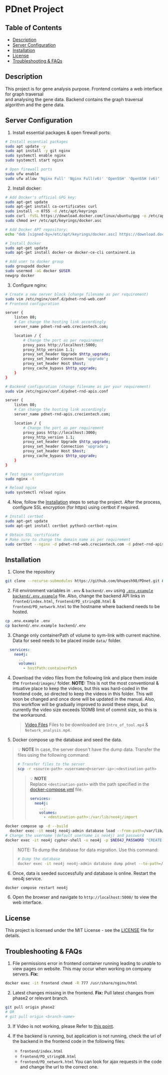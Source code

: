 <!--
This is a markdown file used for documenting things. If you viewing this on a code editor please render this page before reading.
If you are using VS Code, press Ctrl + Shift + V on windows. Cmd + Shift + V for Mac.
For other IDEs, refer to their mannual for enabling markdown rendering feature.
-->

# PDnet Project

## Table of Contents

- [Description](#description)
- [Server Configuration](#server-configuration)
- [Installation](#installation)
- [License](#license)
- [Troubleshooting & FAQs](#troubleshooting--faqs)

## Description

This project is for gene analysis purpose. Frontend contains a web interface for graph traversal  
and analysing the gene data. Backend contains the graph traversal algorithm and the gene data.

## Server Configuration

1. Install essential packages & open firewall ports:

```bash
# Install essential packages
sudo apt update -y
sudo apt install -y git nginx
sudo systemctl enable nginx
sudo systemctl start nginx

# Open firewall ports
sudo ufw enable
sudo ufw allow 'Nginx Full' 'Nginx Full(v6)' 'OpenSSH' 'OpenSSH (v6)'
```

2. Install docker:

```bash
# Add Docker's official GPG key:
sudo apt-get update
sudo apt-get install ca-certificates curl
sudo install -m 0755 -d /etc/apt/keyrings
sudo curl -fsSL https://download.docker.com/linux/ubuntu/gpg -o /etc/apt/keyrings/docker.asc
sudo chmod a+r /etc/apt/keyrings/docker.asc

# Add Docker APT repository:
echo "deb [signed-by=/etc/apt/keyrings/docker.asc] https://download.docker.com/linux/ubuntu $(lsb_release -cs) stable" | sudo tee /etc/apt/sources.list.d/docker.list > /dev/null

# Install Docker
sudo apt-get update
sudo apt-get install docker-ce docker-ce-cli containerd.io

# Add user to docker group
sudo groupadd docker
sudo usermod -aG docker $USER
newgrp docker
```

3. Configure nginx:

```bash
# Create a new server block (change filename as per requirement)
sudo vim /etc/nginx/conf.d/pdnet-rnd-web.conf
# Frontend configuration
```

```bash
server {
    listen 80;
    # Can change the hosting link accordingly
    server_name pdnet-rnd-web.crecientech.com;

    location / {
        # Change the port as per requirement
        proxy_pass http://localhost:5000;
        proxy_http_version 1.1;
        proxy_set_header Upgrade $http_upgrade;
        proxy_set_header Connection 'upgrade';
        proxy_set_header Host $host;
        proxy_cache_bypass $http_upgrade;
    }
}
```

```bash
# Backend configuration (change filename as per your requirement)
sudo vim /etc/nginx/conf.d/pdnet-rnd-apis.conf
```

```bash
server {
    listen 80;
    # Can change the hosting link accordingly
    server_name pdnet-rnd-apis.crecientech.com;

    location / {
        # Change the port as per requirement
        proxy_pass http://localhost:3000;
        proxy_http_version 1.1;
        proxy_set_header Upgrade $http_upgrade;
        proxy_set_header Connection 'upgrade';
        proxy_set_header Host $host;
        proxy_cache_bypass $http_upgrade;
    }
}
```

```bash
# Test nginx configuration
sudo nginx -t

# Reload nginx
sudo systemctl reload nginx
```

4. Now, follow the [Installation](#installation) steps to setup the project. After the process, configure SSL encryption (for https) using certbot if required.

```bash
# Install certbot
sudo apt-get update
sudo apt-get install certbot python3-certbot-nginx

# Obtain SSL certificate 
# Make sure to change the domain name as per requirement
sudo certbot --nginx -d pdnet-rnd-web.crecientech.com -d pdnet-rnd-apis.crecientech.com
```

## Installation

1. Clone the repository

```bash
git clone --recurse-submodules https://github.com/bhupesh98/PDnet.git && cd PDnet
```

2. Fill environment variables in `.env` & `backend/.env` using [`.env.example`](.env.example) [`backend/.env.example`](https://github.com/bhupesh98/PDnet-backend/blob/main/.env.example) file.
   Also, change the backend API links in `fronted/index.html`, `frontend/PD_stringDB.html` & `frontend/PD_network.html` to the hostname where backend needs to be hosted.

```bash
cp .env.example .env
cp backend/.env.example backend/.env
```

3. Change only containerPath of volume to sym-link with current machine. Data for seed needs to be placed inside `data/` folder.

```yml
  services:
    neo4j:
      ...
      volumes:
        - hostPath:containerPath
```
4. Download the video files from the following link and place them inside the `frontend/images/` folder. 
**NOTE:** This is not the most conventional & intuative place to keep the videos, but this was hard-coded in the frontend code, so directed to keep the videos in this folder. This will soon be changed and once done will be updated in the manual. Also, this workflow will be gradually improved to avoid these steps, but currently the video size exceeds 100MB limit of commit size, so this is the workaround.

    > [Video Files](https://drive.google.com/drive/u/2/folders/1ZnQ7802kUhu9uGyD7rXONvULb4ELSv4l)
    > Files to be downloaded are `Intro_of_tool.mp4` & `Network_analysis.mp4`.


5. Docker compose up the database and seed the data.

> 💡 **NOTE**
> In case, the server doesn't have the dump data. Transfer the files using the following command:
> ```bash
> # Transfer files to the server
> scp -r <source-path> <username>@<server-ip>:<destination-path>
> ```
> > 💡 **NOTE**  
> > Replace `<destination-path>` with the path specified in the [docker-compose.yml](../docker-compose.yml) file.
> > ```yaml
> > services:
> >   neo4j:
> >     ...
> >     volumes:
> >       - <destination-path>:/var/lib/neo4j/import
> > ```

```bash
docker compose up -d --build
  docker exec -it neo4j neo4j-admin database load --from-path=/var/lib/neo4j/import/ pdnet
# Change the username (default username is neo4j) and password
docker exec -it neo4j cypher-shell -u neo4j -p $NEO4J_PASSWORD "CREATE DATABASE pdnet; START DATABASE pdnet;"
```

> NOTE: To dump the database for data migration. Use this command:
> ```bash
> # Dump the database
> docker exec -it neo4j neo4j-admin database dump pdnet --to-path=/var/lib/neo4j/import/backups
> ```

6. Once, data is seeded successfully and database is online. Restart the neo4j service.

```bash
docker compose restart neo4j
```

6. Open the browser and navigate to `http://localhost:5000/` to view the web interface.

## License

This project is licensed under the MIT License - see the [LICENSE](LICENSE) file for details.


## Troubleshooting & FAQs

1. File permissions error in frontend container running leading to unable to view pages on website. This may occur when working on company servers.
**Fix:**
```bash
docker exec -it frontend chmod -R 777 /usr/share/nginx/html
```

2. Latest changes missing in the frontend.
**Fix:**
Pull latest changes from phase2 or relevant branch.
```bash
git pull origin phase2
# OR
# git pull origin <branch-name>
```

3. If Video is not working, please Refer to [this point](#video-upload).

4. If the backend is running, but application is not running, check the url of the backend in the frontend code in the following files:
    - `frontend/index.html`
    - `frontend/PD_stringDB.html`
    - `frontend/PD_network.html`
You can look for ajax requests in the code and change the url to the correct one.